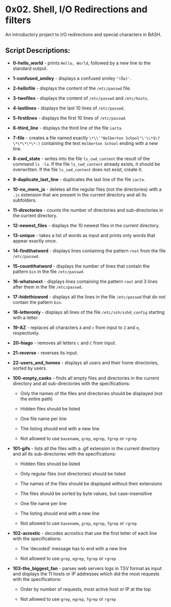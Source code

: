 # 0x02. Shell, I/O Redirections and filters

An introductory project to I/O redirections and special characters in BASH.

## Script Descriptions:

* **0-hello_world** - prints `Hello, World`, followed by a new line to the standard output.

* **1-confused_smiley** - displays a confused smiley `"(Ôo)'`.

* **2-hellofile** - displays the content of the `/etc/passwd` file.

* **3-twofiles** - displays the content of `/etc/passwd` and `/etc/hosts`.

* **4-lastlines** - displays the last 10 lines of `/etc/passwd`.

* **5-firstlines** - displays the first 10 lines of `/etc/passwd`.

* **6-third_line** - displays the third line of the file `iacta`.

* **7-file** - creates a file named exactly `\*\\'"Holberton School"\'\\*$\?\*\*\*\*\*:)` containing the text `Holberton School` ending with a new line.

* **8-cwd_state** - writes into the file `ls_cwd_content` the result of the command `ls -la`. If the file `ls_cwd_content` already exists, it should be overwritten. If the file `ls_cwd_content` does not exist, create it.

* **9-duplicate_last_line** - duplicates the last line of the file `iacta`.

* **10-no_more_js** - deletes all the regular files (not the directories) with a `.js` extension that are present in the current directory and all its subfolders.

* **11-directories** - counts the number of directories and sub-directories in the current directory.

* **12-newest_files** - displays the 10 newest files in the current directory.

* **13-unique** - takes a list of words as input and prints only words that appear exactly once.

* **14-findthatword** - displays lines containing the pattern `root` from the file `/etc/passwd`.

* **15-countthatword** - displays the number of lines that contain the pattern `bin` in the file `/etc/passwd`.

* **16-whatsnext** - displays lines containing the pattern `root` and 3 lines after them in the file `/etc/passwd`.

* **17-hidethisword** - displays all the lines in the file `/etc/passwd` that do not contain the pattern `bin`.

* **18-letteronly** - displays all lines of the file `/etc/ssh/sshd_config` starting with a letter.

* **19-AZ** - replaces all characters `A` and `c` from input to `Z` and `e`, respectively.

* **20-hiago** - removes all letters `c` and `C` from input.

* **21-reverse** - reverses its input.

* **22-users_and_homes** - displays all users and their home directories, sorted by users.

* **100-empty_casks** - finds all empty files and directories in the current directory and all sub-directories with the specifications:

  * Only the names of the files and directories should be displayed (not the entire path)

  * Hidden files should be listed

  * One file name per line

  * The listing should end with a new line

  * Not allowed to use `basename`, `grep`, `egrep`, `fgrep` or `rgrep`

* **101-gifs** - lists all the files with a .gif extension in the current directory and all its sub-directories with the specifications:

  * Hidden files should be listed

  * Only regular files (not directories) should be listed

  * The names of the files should be displayed without their extensions

  * The files should be sorted by byte values, but case-insensitive

  * One file name per line

  * The listing should end with a new line

  * Not allowed to use `basename`, `grep`, `egrep`, `fgrep` or `rgrep`

* **102-acrostic** - decodes acrostics that use the first letter of each line with the specifications:

  * The ‘decoded’ message has to end with a new line

  * Not allowed to use `grep`, `egrep`, `fgrep` or `rgrep`

* **103-the_biggest_fan** - parses web servers logs in TSV format as input and displays the 11 hosts or IP addresses which did the most requests with the specifications:

  * Order by number of requests, most active host or IP at the top

  * Not allowed to use `grep`, `egrep`, `fgrep` or `rgrep`
